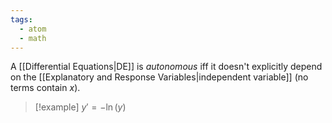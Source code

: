 ```yaml
---
tags:
  - atom
  - math
---
```

A [[Differential Equations|DE]] is *autonomous* iff it doesn't explicitly depend on the [[Explanatory and Response Variables|independent variable]] (no terms contain $x$).

> [!example] $y' = -\ln(y)$